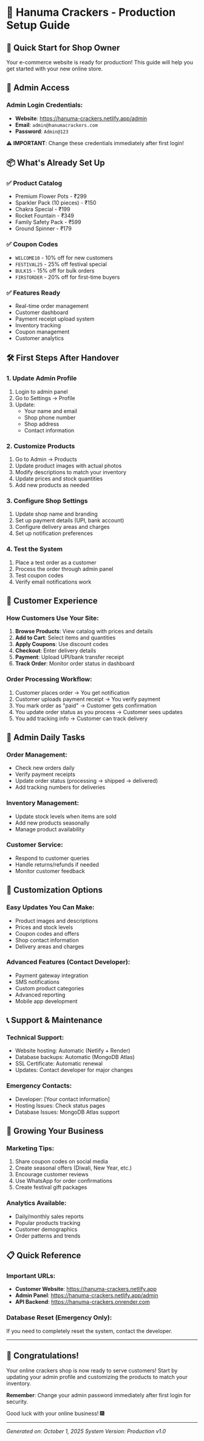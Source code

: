 # 🏪 Hanuma Crackers - Production Setup Guide

## 🎯 **Quick Start for Shop Owner**

Your e-commerce website is ready for production! This guide will help you get started with your new online store.

## 🔐 **Admin Access**

### **Admin Login Credentials:**
- **Website**: https://hanuma-crackers.netlify.app/admin
- **Email**: `admin@hanumacrackers.com`
- **Password**: `Admin@123`

⚠️ **IMPORTANT**: Change these credentials immediately after first login!

## 📦 **What's Already Set Up**

### ✅ **Product Catalog**
- Premium Flower Pots - ₹299
- Sparkler Pack (10 pieces) - ₹150
- Chakra Special - ₹199
- Rocket Fountain - ₹349
- Family Safety Pack - ₹599
- Ground Spinner - ₹179

### ✅ **Coupon Codes**
- `WELCOME10` - 10% off for new customers
- `FESTIVAL25` - 25% off festival special
- `BULK15` - 15% off for bulk orders
- `FIRSTORDER` - 20% off for first-time buyers

### ✅ **Features Ready**
- Real-time order management
- Customer dashboard
- Payment receipt upload system
- Inventory tracking
- Coupon management
- Customer analytics

## 🛠️ **First Steps After Handover**

### **1. Update Admin Profile**
1. Login to admin panel
2. Go to Settings → Profile
3. Update:
   - Your name and email
   - Shop phone number
   - Shop address
   - Contact information

### **2. Customize Products**
1. Go to Admin → Products
2. Update product images with actual photos
3. Modify descriptions to match your inventory
4. Update prices and stock quantities
5. Add new products as needed

### **3. Configure Shop Settings**
1. Update shop name and branding
2. Set up payment details (UPI, bank account)
3. Configure delivery areas and charges
4. Set up notification preferences

### **4. Test the System**
1. Place a test order as a customer
2. Process the order through admin panel
3. Test coupon codes
4. Verify email notifications work

## 📱 **Customer Experience**

### **How Customers Use Your Site:**
1. **Browse Products**: View catalog with prices and details
2. **Add to Cart**: Select items and quantities
3. **Apply Coupons**: Use discount codes
4. **Checkout**: Enter delivery details
5. **Payment**: Upload UPI/bank transfer receipt
6. **Track Order**: Monitor order status in dashboard

### **Order Processing Workflow:**
1. Customer places order → You get notification
2. Customer uploads payment receipt → You verify payment
3. You mark order as "paid" → Customer gets confirmation
4. You update order status as you process → Customer sees updates
5. You add tracking info → Customer can track delivery

## 🎯 **Admin Daily Tasks**

### **Order Management:**
- Check new orders daily
- Verify payment receipts
- Update order status (processing → shipped → delivered)
- Add tracking numbers for deliveries

### **Inventory Management:**
- Update stock levels when items are sold
- Add new products seasonally
- Manage product availability

### **Customer Service:**
- Respond to customer queries
- Handle returns/refunds if needed
- Monitor customer feedback

## 🔧 **Customization Options**

### **Easy Updates You Can Make:**
- Product images and descriptions
- Prices and stock levels
- Coupon codes and offers
- Shop contact information
- Delivery areas and charges

### **Advanced Features (Contact Developer):**
- Payment gateway integration
- SMS notifications
- Custom product categories
- Advanced reporting
- Mobile app development

## 📞 **Support & Maintenance**

### **Technical Support:**
- Website hosting: Automatic (Netlify + Render)
- Database backups: Automatic (MongoDB Atlas)
- SSL Certificate: Automatic renewal
- Updates: Contact developer for major changes

### **Emergency Contacts:**
- Developer: [Your contact information]
- Hosting Issues: Check status pages
- Database Issues: MongoDB Atlas support

## 🚀 **Growing Your Business**

### **Marketing Tips:**
1. Share coupon codes on social media
2. Create seasonal offers (Diwali, New Year, etc.)
3. Encourage customer reviews
4. Use WhatsApp for order confirmations
5. Create festival gift packages

### **Analytics Available:**
- Daily/monthly sales reports
- Popular products tracking
- Customer demographics
- Order patterns and trends

## 📋 **Quick Reference**

### **Important URLs:**
- **Customer Website**: https://hanuma-crackers.netlify.app
- **Admin Panel**: https://hanuma-crackers.netlify.app/admin
- **API Backend**: https://hanuma-crackers.onrender.com

### **Database Reset (Emergency Only):**
If you need to completely reset the system, contact the developer.

---

## 🎉 **Congratulations!**

Your online crackers shop is now ready to serve customers! Start by updating your admin profile and customizing the products to match your inventory.

**Remember**: Change your admin password immediately after first login for security.

Good luck with your online business! 🎆

---
*Generated on: October 1, 2025*
*System Version: Production v1.0*